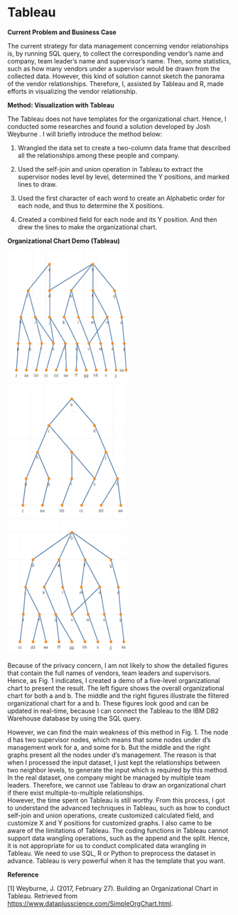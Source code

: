 # Tableau
**Current Problem and Business Case**

The current strategy for data management concerning vendor relationships is, by
running SQL query, to collect the corresponding vendor’s name and company, team
leader’s name and supervisor’s name. Then, some statistics, such as how many
vendors under a supervisor would be drawn from the collected data. However, this
kind of solution cannot sketch the panorama of the vendor relationships.
Therefore, I, assisted by Tableau and R, made efforts in visualizing the vendor
relationship.

**Method: Visualization with Tableau**

The Tableau does not have templates for the organizational chart. Hence, I
conducted some researches and found a solution developed by Josh Weyburne . I
will briefly introduce the method below:

1.  Wrangled the data set to create a two-column data frame that described all
    the relationships among these people and company.

2.  Used the self-join and union operation in Tableau to extract the supervisor
    nodes level by level, determined the Y positions, and marked lines to draw.

3.  Used the first character of each word to create an Alphabetic order for each
    node, and thus to determine the X positions.

4.  Created a combined field for each node and its Y position. And then drew the
    lines to make the organizational chart.

**Organizational Chart Demo (Tableau)**

<img width=270px height=300px src="https://github.com/yipinlyu/Tableau/blob/master/demo.png"></img> 
<img width=270px height=300px src="https://github.com/yipinlyu/Tableau/blob/master/demo2.png"></img> 
<img width=270px height=300px src="https://github.com/yipinlyu/Tableau/blob/master/demo3.png"></img> 


Because of the privacy concern, I am not likely to show the detailed figures
that contain the full names of vendors, team leaders and supervisors. Hence, as
Fig. 1 indicates, I created a demo of a five-level organizational chart to
present the result. The left figure shows the overall organizational chart for
both a and b. The middle and the right figures illustrate the filtered
organizational chart for a and b. These figures look good and can be updated in
real-time, because I can connect the Tableau to the IBM DB2 Warehouse database
by using the SQL query.

However, we can find the main weakness of this method in Fig. 1. The node d has
two supervisor nodes, which means that some nodes under d’s management work for
a, and some for b. But the middle and the right graphs present all the nodes
under d’s management. The reason is that when I processed the input dataset, I
just kept the relationships between two neighbor levels, to generate the input
which is required by this method. In the real dataset, one company might be
managed by multiple team leaders. Therefore, we cannot use Tableau to draw an
organizational chart if there exist multiple-to-multiple relationships.  
However, the time spent on Tableau is still worthy. From this process, I got to
understand the advanced techniques in Tableau, such as how to conduct self-join
and union operations, create customized calculated field, and customize X and Y
positions for customized graphs. I also came to be aware of the limitations of
Tableau. The coding functions in Tableau cannot support data wangling
operations, such as the append and the split. Hence, it is not appropriate for
us to conduct complicated data wrangling in Tableau. We need to use SQL, R or
Python to preprocess the dataset in advance. Tableau is very powerful when it
has the template that you want.

**Reference**

[1] 	Weyburne, J. (2017, February 27). Building an Organizational Chart in Tableau. Retrieved from https://www.dataplusscience.com/SimpleOrgChart.html.
